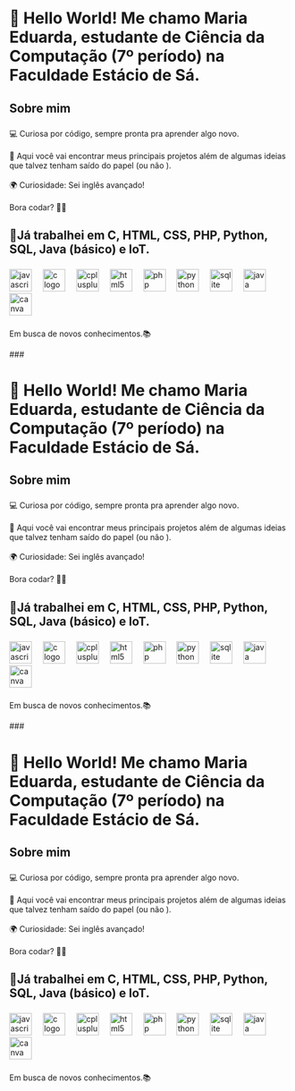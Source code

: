 <h1 align="left">👋 Hello World! Me chamo Maria Eduarda, estudante de Ciência da Computação (7º período) na Faculdade Estácio de Sá.</h1>

###

<h2 align="left">Sobre mim</h2>

###

<p align="left">💻 Curiosa por código, sempre pronta pra aprender algo novo.<br><br>📌 Aqui você vai encontrar meus principais projetos além de algumas ideias que talvez tenham saído do papel (ou não ).<br><br>🌍 Curiosidade: Sei inglês avançado!<br><br>Bora codar? 🚀✨</p>

###

<h2 align="left">🚀Já trabalhei em C, HTML, CSS, PHP, Python, SQL, Java (básico) e IoT.</h2>

###

<div align="left">
  <img src="https://cdn.jsdelivr.net/gh/devicons/devicon/icons/javascript/javascript-original.svg" height="40" alt="javascript logo"  />
  <img width="12" />
  <img src="https://cdn.jsdelivr.net/gh/devicons/devicon/icons/c/c-original.svg" height="40" alt="c logo"  />
  <img width="12" />
  <img src="https://cdn.jsdelivr.net/gh/devicons/devicon/icons/cplusplus/cplusplus-original.svg" height="40" alt="cplusplus logo"  />
  <img width="12" />
  <img src="https://cdn.jsdelivr.net/gh/devicons/devicon/icons/html5/html5-original.svg" height="40" alt="html5 logo"  />
  <img width="12" />
  <img src="https://cdn.jsdelivr.net/gh/devicons/devicon/icons/php/php-original.svg" height="40" alt="php logo"  />
  <img width="12" />
  <img src="https://cdn.jsdelivr.net/gh/devicons/devicon/icons/python/python-original.svg" height="40" alt="python logo"  />
  <img width="12" />
  <img src="https://cdn.jsdelivr.net/gh/devicons/devicon/icons/sqlite/sqlite-original.svg" height="40" alt="sqlite logo"  />
  <img width="12" />
  <img src="https://cdn.jsdelivr.net/gh/devicons/devicon/icons/java/java-original.svg" height="40" alt="java logo"  />
  <img width="12" />
  <img src="https://cdn.jsdelivr.net/gh/devicons/devicon/icons/canva/canva-original.svg" height="40" alt="canva logo"  />
</div>

###

<p align="left">Em busca de novos conhecimentos.📚</p>

###<h1 align="left">👋 Hello World! Me chamo Maria Eduarda, estudante de Ciência da Computação (7º período) na Faculdade Estácio de Sá.</h1>

###

<h2 align="left">Sobre mim</h2>

###

<p align="left">💻 Curiosa por código, sempre pronta pra aprender algo novo.<br><br>📌 Aqui você vai encontrar meus principais projetos além de algumas ideias que talvez tenham saído do papel (ou não ).<br><br>🌍 Curiosidade: Sei inglês avançado!<br><br>Bora codar? 🚀✨</p>

###

<h2 align="left">🚀Já trabalhei em C, HTML, CSS, PHP, Python, SQL, Java (básico) e IoT.</h2>

###

<div align="left">
  <img src="https://cdn.jsdelivr.net/gh/devicons/devicon/icons/javascript/javascript-original.svg" height="40" alt="javascript logo"  />
  <img width="12" />
  <img src="https://cdn.jsdelivr.net/gh/devicons/devicon/icons/c/c-original.svg" height="40" alt="c logo"  />
  <img width="12" />
  <img src="https://cdn.jsdelivr.net/gh/devicons/devicon/icons/cplusplus/cplusplus-original.svg" height="40" alt="cplusplus logo"  />
  <img width="12" />
  <img src="https://cdn.jsdelivr.net/gh/devicons/devicon/icons/html5/html5-original.svg" height="40" alt="html5 logo"  />
  <img width="12" />
  <img src="https://cdn.jsdelivr.net/gh/devicons/devicon/icons/php/php-original.svg" height="40" alt="php logo"  />
  <img width="12" />
  <img src="https://cdn.jsdelivr.net/gh/devicons/devicon/icons/python/python-original.svg" height="40" alt="python logo"  />
  <img width="12" />
  <img src="https://cdn.jsdelivr.net/gh/devicons/devicon/icons/sqlite/sqlite-original.svg" height="40" alt="sqlite logo"  />
  <img width="12" />
  <img src="https://cdn.jsdelivr.net/gh/devicons/devicon/icons/java/java-original.svg" height="40" alt="java logo"  />
  <img width="12" />
  <img src="https://cdn.jsdelivr.net/gh/devicons/devicon/icons/canva/canva-original.svg" height="40" alt="canva logo"  />
</div>

###

<p align="left">Em busca de novos conhecimentos.📚</p>

###<h1 align="left">👋 Hello World! Me chamo Maria Eduarda, estudante de Ciência da Computação (7º período) na Faculdade Estácio de Sá.</h1>

###

<h2 align="left">Sobre mim</h2>

###

<p align="left">💻 Curiosa por código, sempre pronta pra aprender algo novo.<br><br>📌 Aqui você vai encontrar meus principais projetos além de algumas ideias que talvez tenham saído do papel (ou não ).<br><br>🌍 Curiosidade: Sei inglês avançado!<br><br>Bora codar? 🚀✨</p>

###

<h2 align="left">🚀Já trabalhei em C, HTML, CSS, PHP, Python, SQL, Java (básico) e IoT.</h2>

###

<div align="left">
  <img src="https://cdn.jsdelivr.net/gh/devicons/devicon/icons/javascript/javascript-original.svg" height="40" alt="javascript logo"  />
  <img width="12" />
  <img src="https://cdn.jsdelivr.net/gh/devicons/devicon/icons/c/c-original.svg" height="40" alt="c logo"  />
  <img width="12" />
  <img src="https://cdn.jsdelivr.net/gh/devicons/devicon/icons/cplusplus/cplusplus-original.svg" height="40" alt="cplusplus logo"  />
  <img width="12" />
  <img src="https://cdn.jsdelivr.net/gh/devicons/devicon/icons/html5/html5-original.svg" height="40" alt="html5 logo"  />
  <img width="12" />
  <img src="https://cdn.jsdelivr.net/gh/devicons/devicon/icons/php/php-original.svg" height="40" alt="php logo"  />
  <img width="12" />
  <img src="https://cdn.jsdelivr.net/gh/devicons/devicon/icons/python/python-original.svg" height="40" alt="python logo"  />
  <img width="12" />
  <img src="https://cdn.jsdelivr.net/gh/devicons/devicon/icons/sqlite/sqlite-original.svg" height="40" alt="sqlite logo"  />
  <img width="12" />
  <img src="https://cdn.jsdelivr.net/gh/devicons/devicon/icons/java/java-original.svg" height="40" alt="java logo"  />
  <img width="12" />
  <img src="https://cdn.jsdelivr.net/gh/devicons/devicon/icons/canva/canva-original.svg" height="40" alt="canva logo"  />
</div>

###

<p align="left">Em busca de novos conhecimentos.📚</p>

###
